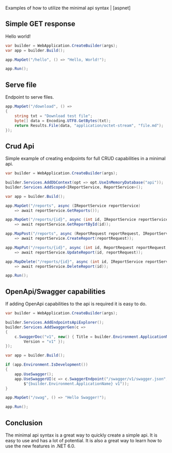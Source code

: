 Examples of how to utilize the minimal api syntax | [aspnet]

## Simple GET response

Hello world!

```cs
var builder = WebApplication.CreateBuilder(args);
var app = builder.Build();

app.MapGet("/hello", () => "Hello, World!");

app.Run();
```

## Serve file

Endpoint to serve files.

```cs
app.MapGet("/download", () =>
{
    string txt = "Download test file";
    byte[] data = Encoding.UTF8.GetBytes(txt);
    return Results.File(data, "application/octet-stream", "file.md");
});
```

## Crud Api

Simple example of creating endpoints for full CRUD capabilities in a minimal api.

```cs
var builder = WebApplication.CreateBuilder(args);

builder.Services.AddDbContext(opt => opt.UseInMemoryDatabase("api"));
builder.Services.AddScoped<IReportService, ReportService>();

var app = builder.Build();

app.MapGet("/reports", async (IReportService reportService) 
    => await reportService.GetReports());

app.MapGet("/reports/{id}", async (int id, IReportService reportService) 
    => await reportService.GetReportById(id));

app.MapPost("/reports", async (ReportRequest reportRequest, IReportService reportService) 
    => await reportService.CreateReport(reportRequest));

app.MapPut("/reports/{id}", async (int id, ReportRequest reportRequest, IReportService reportService) 
    => await reportService.UpdateReport(id, reportRequest));

app.MapDelete("/reports/{id}", async (int id, IReportService reportService) 
    => await reportService.DeleteReport(id));

app.Run();
```

## OpenApi/Swagger capabilities

If adding OpenApi capabilities to the api is required it is easy to do.   

```cs
var builder = WebApplication.CreateBuilder(args);

builder.Services.AddEndpointsApiExplorer();
builder.Services.AddSwaggerGen(c =>
{
    c.SwaggerDoc("v1", new() { Title = builder.Environment.ApplicationName,
        Version = "v1" });
});

var app = builder.Build();

if (app.Environment.IsDevelopment())
{
    app.UseSwagger();
    app.UseSwaggerUI(c => c.SwaggerEndpoint("/swagger/v1/swagger.json",
        $"{builder.Environment.ApplicationName} v1"));
}

app.MapGet("/swag", () => "Hello Swagger!");

app.Run();
```

## Conclusion

The minimal api syntax is a great way to quickly create a simple api. It is easy to use and has a lot of potential. It is also a great way to learn how to use the new features in .NET 6.0.